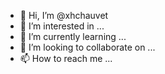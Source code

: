 - 👋 Hi, I’m @xhchauvet
- 👀 I’m interested in ...
- 🌱 I’m currently learning ...
- 💞️ I’m looking to collaborate on ...
- 📫 How to reach me ...

<!---
xhchauvet/xhchauvet is a ✨ special ✨ repository because its `README.md` (this file) appears on your GitHub profile.
You can click the Preview link to take a look at your changes.
--->
